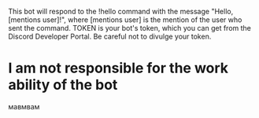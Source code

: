 This bot will respond to the !hello command with the message "Hello, [mentions user]!", where [mentions user] is the mention of the user who sent the command. TOKEN is your bot's token, which you can get from the Discord Developer Portal. Be careful not to divulge your token.


# I am not responsible for the work ability of the bot
мавмвам
